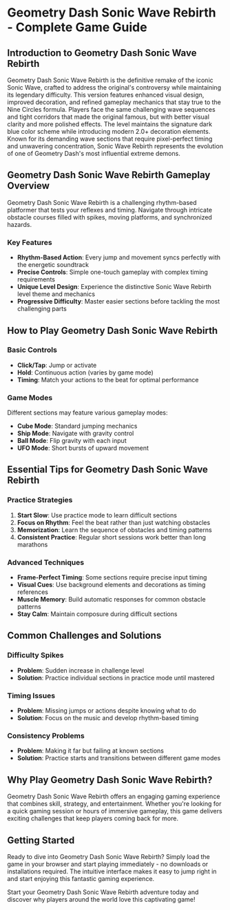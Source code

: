 # Geometry Dash Sonic Wave Rebirth - Complete Game Guide

## Introduction to Geometry Dash Sonic Wave Rebirth

Geometry Dash Sonic Wave Rebirth is the definitive remake of the iconic Sonic Wave, crafted to address the original's controversy while maintaining its legendary difficulty. This version features enhanced visual design, improved decoration, and refined gameplay mechanics that stay true to the Nine Circles formula. Players face the same challenging wave sequences and tight corridors that made the original famous, but with better visual clarity and more polished effects. The level maintains the signature dark blue color scheme while introducing modern 2.0+ decoration elements. Known for its demanding wave sections that require pixel-perfect timing and unwavering concentration, Sonic Wave Rebirth represents the evolution of one of Geometry Dash's most influential extreme demons.

## Geometry Dash Sonic Wave Rebirth Gameplay Overview

Geometry Dash Sonic Wave Rebirth is a challenging rhythm-based platformer that tests your reflexes and timing. Navigate through intricate obstacle courses filled with spikes, moving platforms, and synchronized hazards.

### Key Features
- **Rhythm-Based Action**: Every jump and movement syncs perfectly with the energetic soundtrack
- **Precise Controls**: Simple one-touch gameplay with complex timing requirements
- **Unique Level Design**: Experience the distinctive Sonic Wave Rebirth level theme and mechanics
- **Progressive Difficulty**: Master easier sections before tackling the most challenging parts

## How to Play Geometry Dash Sonic Wave Rebirth

### Basic Controls
- **Click/Tap**: Jump or activate
- **Hold**: Continuous action (varies by game mode)
- **Timing**: Match your actions to the beat for optimal performance

### Game Modes
Different sections may feature various gameplay modes:
- **Cube Mode**: Standard jumping mechanics
- **Ship Mode**: Navigate with gravity control
- **Ball Mode**: Flip gravity with each input
- **UFO Mode**: Short bursts of upward movement

## Essential Tips for Geometry Dash Sonic Wave Rebirth

### Practice Strategies
1. **Start Slow**: Use practice mode to learn difficult sections
2. **Focus on Rhythm**: Feel the beat rather than just watching obstacles
3. **Memorization**: Learn the sequence of obstacles and timing patterns
4. **Consistent Practice**: Regular short sessions work better than long marathons

### Advanced Techniques
- **Frame-Perfect Timing**: Some sections require precise input timing
- **Visual Cues**: Use background elements and decorations as timing references
- **Muscle Memory**: Build automatic responses for common obstacle patterns
- **Stay Calm**: Maintain composure during difficult sections

## Common Challenges and Solutions

### Difficulty Spikes
- **Problem**: Sudden increase in challenge level
- **Solution**: Practice individual sections in practice mode until mastered

### Timing Issues
- **Problem**: Missing jumps or actions despite knowing what to do
- **Solution**: Focus on the music and develop rhythm-based timing

### Consistency Problems
- **Problem**: Making it far but failing at known sections
- **Solution**: Practice starts and transitions between different game modes


## Why Play Geometry Dash Sonic Wave Rebirth?

Geometry Dash Sonic Wave Rebirth offers an engaging gaming experience that combines skill, strategy, and entertainment. Whether you're looking for a quick gaming session or hours of immersive gameplay, this game delivers exciting challenges that keep players coming back for more.

## Getting Started

Ready to dive into Geometry Dash Sonic Wave Rebirth? Simply load the game in your browser and start playing immediately - no downloads or installations required. The intuitive interface makes it easy to jump right in and start enjoying this fantastic gaming experience.

Start your Geometry Dash Sonic Wave Rebirth adventure today and discover why players around the world love this captivating game!